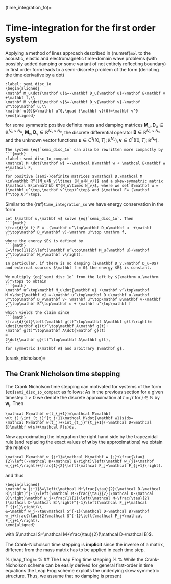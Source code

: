 (time_integration_fo)=
# Time-integration for the first order system

Applying a method of lines approach described in {numref}`mol` to the acoustic, elastic and electromagnetic time-domain wave problems (with possibly added damping or some variant of not entirely reflecting boundary) in first order form leads to a semi-discrete problem of the form (denoting the time derivative by a dot)

```{math}
:label: semi_disc_1o
\begin{aligned}
\mathbf M_u\dot{\mathbf u}&=-\mathbf D_u{\mathbf u}+\mathbf B\mathbf v +\mathbf f,\\
\mathbf M_v\dot{\mathbf v}&=-\mathbf D_v{\mathbf v}-\mathbf B^\top\mathbf u,\\
\mathbf u(0)&=\mathbf u^0,\quad {\mathbf v}(0)=\mathbf v^0
\end{aligned}
```
for some symmetric positive definite mass and damping matrices $\mathbf M_u, \mathbf D_u\in\mathbb R^{N_u\times N_u}$, $\mathbf M_v,\mathbf D_v\in\mathbb R^{N_v\times N_v}$, the discrete differential operator $\mathbf B\in\mathbb R^{N_u\times N_v}$ and the unknown vector functions $\mathbf u\in C^1([0,T];\mathbb R^{N_u}),\mathbf v\in C^1([0,T];\mathbb R^{N_v})$.

````{prf:Remark}
The system {eq}`semi_disc_1o` can also be rewritten more compactly by
```{math}
:label: semi_disc_1o_compact
\mathcal M \dot{\mathbf w} =-\mathcal D\mathbf w + \mathcal B\mathbf w +\mathcal F,
```
for positive (semi-)definite matrices $\mathcal D,\mathcal M \in\mathbb R^{(N_u+N_v)\times (N_u+N_v)}$ and a skew-symmetric matrix $\mathcal B\in\mathbb R^{N_u\times N_v}$, where we set $\mathbf w = (\mathbf u^\top,\mathbf v^\top)^\top$ and $\mathcal F= (\mathbf f^\top,0)^\top$.
````

Similar to the {ref}`time_integration_so` we have energy conservation in the form

````{prf:Theorem}
Let $\mathbf u,\mathbf v$ solve {eq}`semi_disc_1o`. Then
```{math}
\frac{d}{d t} E = -(\mathbf u^\top\mathbf D_u\mathbf u  +\mathbf v^\top\mathbf D_v\mathbf v)+\mathrm u^\top \mathrm f,
```
where the energy $E$ is defined by
```{math}
E=\frac{1}{2}\left(\mathbf u^\top\mathbf M_u{\mathbf u}+\mathbf v^\top\mathbf M_v\mathbf v\right).
```
In particular, if there is no damping ($\mathbf D_v,\mathbf D_u=0$) and external sources $\mathbf f = 0$ the energy $E$ is constant.
````
````{prf:proof}
We multiply {eq}`semi_disc_1o` from the left by $(\mathrm u,\mathrm v)^\top$ to obtain
```{math}
\mathbf u^\top\mathbf M_u\dot{\mathbf u} +\mathbf v^\top\mathbf M_v\dot{\mathbf v} =-\mathbf u^\top\mathbf D_u\mathbf u-\mathbf v^\top\mathbf D_v\mathbf v- \mathbf u^\top\mathbf B\mathbf v-\mathbf v^\top\mathbf B^\top\mathbf u + \mathbf u^\top\mathbf f
```
which yields the claim since
```{math}
\frac{d}{dt}\left(\mathbf g(t)^\top\mathbf A\mathbf g(t)\right)=
\dot{\mathbf g}(t)^\top\mathbf A\mathbf g(t)+
\mathbf g(t)^\top\mathbf A\dot{\mathbf g}(t)
=
2\dot{\mathbf g}(t)^\top\mathbf A\mathbf g(t),
```
for symmetric $\mathbf A$ and arbitrary $\mathbf g$.
````
(crank_nicholson)= 
## The Crank Nicholson time stepping


The Crank Nicholson time stepping can motivated for systems of the form {eq}`semi_disc_1o_compact` as follows:
As in the previous section for a given timestep $\tau>0$  we denote the discrete approximation at $t=j\tau$ for $j\in\mathbb N$ by $\mathbf w_j$. Then
```{math}
\mathcal M\mathbf w(t_{j+1})=\mathcal M\mathbf w(t_j)+\int_{t_j}^{t_j+1}\mathcal M\dot{\mathbf w}(s)ds=
\mathcal M\mathbf w(t_j)+\int_{t_j}^{t_j+1}(-\mathcal D+\mathcal B)\mathbf w(s)+\mathcal F(s)ds.
```
Now approximating the integral on the right hand side by the trapezoidal rule (and replacing the exact values of $\mathbf w$ by the approximations) we obtain the relation
```{math}
\mathcal M\mathbf w_{j+1}=\mathcal M\mathbf w_{j}+\frac{\tau}{2}\left(-\mathcal D+\mathcal B\right)\left(\mathbf w_{j}+\mathbf w_{j+1}\right)+\frac{1}{2}\left(\mathcal F_j+\mathcal F_{j+1}\right).
```
and thus
```{math}
\begin{aligned}
\mathbf w_{j+1}&=\left(\mathcal M+\frac{\tau}{2}(\mathcal D-\mathcal B)\right)^{-1}\left(\mathcal M-\frac{\tau}{2}(\mathcal D-\mathcal B)\right)\mathbf w_j+\frac{1}{2}\left(\mathcal M+\frac{\tau}{2}(\mathcal D-\mathcal B)\right)^{-1}\left(\mathcal F_j+\mathcal F_{j+1}\right)\\
&=\mathbf w_j-\tau\mathcal S^{-1}(\mathcal D-\mathcal B)\mathbf w_j+\frac{\tau}{2}\mathcal S^{-1}\left(\mathcal F_j+\mathcal F_{j+1}\right).
\end{aligned}
```
with $\mathcal S=\mathcal M+\frac{\tau}{2}(\mathcal D-\mathcal B)$.

The Crank-Nicholson time stepping is **implicit** since the inverse of a matrix, different from the mass matrix has to be applied in each time step.

% (leap_frog)= 
% ## The Leap Frog time stepping
%
% While the Crank-Nicholson scheme can be easily derived for general first-order in time equations the Leap Frog scheme exploits the underlying skew symmetric structure. Thus, we assume that no damping is present
